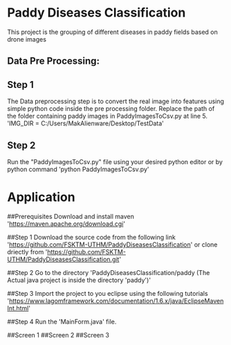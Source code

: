 # Paddy Diseases Classification
This project is the grouping of different diseases in paddy fields based on drone images

## Data Pre Processing:
## Step 1
The Data preprocessing step is to convert the real image into features using simple python code inside the pre processing folder. Replace the path of the folder containing paddy images in PaddyImagesToCsv.py at line 5.
'IMG_DIR = C:/Users/MakAlienware/Desktop/TestData'

## Step 2
Run the "PaddyImagesToCsv.py" file using your desired python editor or by python command 'python PaddyImagesToCsv.py'

# Application

##Prerequisites
Download and install maven 'https://maven.apache.org/download.cgi'

##Step 1
Download the source code from the following link 'https://github.com/FSKTM-UTHM/PaddyDiseasesClassification' or clone driectly from 'https://github.com/FSKTM-UTHM/PaddyDiseasesClassification.git'

##Step 2
Go to the directory 'PaddyDiseasesClassification/paddy (The Actual java project is inside the directory 'paddy')'

##Step 3
Import the project to you eclipse using the following tutorials 'https://www.lagomframework.com/documentation/1.6.x/java/EclipseMavenInt.html'

##Step 4
Run the 'MainForm.java' file.

##Screen 1
##Screen 2
##Screen 3

